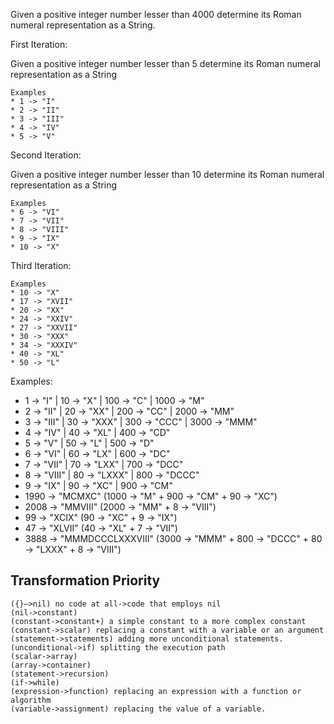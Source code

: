 Given a positive integer number lesser than 4000 determine its Roman numeral representation as a String.

First Iteration:

Given a positive integer number lesser than 5 determine its Roman numeral representation as a String

```
Examples
* 1 -> "I"
* 2 -> "II"
* 3 -> "III"
* 4 -> "IV"
* 5 -> "V"
```
 
Second Iteration:

Given a positive integer number lesser than 10 determine its Roman numeral representation as a String

```
Examples
* 6 -> "VI"
* 7 -> "VII"
* 8 -> "VIII"
* 9 -> "IX"
* 10 -> "X"
``` 
Third Iteration:

```
Examples
* 10 -> "X"
* 17 -> "XVII"
* 20 -> "XX"
* 24 -> "XXIV"
* 27 -> "XXVII"
* 30 -> "XXX"
* 34 -> "XXXIV"
* 40 -> "XL"
* 50 -> "L"

```

Examples:

* 1 -> "I" | 10 -> "X" | 100 -> "C" | 1000 -> "M"
* 2 -> "II" | 20 -> "XX" | 200 -> "CC" | 2000 -> "MM"
* 3 -> "III" | 30 -> "XXX" | 300 -> "CCC" | 3000 -> "MMM"
* 4 -> "IV" | 40 -> "XL" | 400 -> "CD"
* 5 -> "V" | 50 -> "L" | 500 -> "D"
* 6 -> "VI" | 60 -> "LX" | 600 -> "DC"
* 7 -> "VII" | 70 -> "LXX" | 700 -> "DCC"
* 8 -> "VIII" | 80 -> "LXXX" | 800 -> "DCCC"
* 9 -> "IX" | 90 -> "XC" | 900 -> "CM"
* 1990 -> "MCMXC" (1000 -> "M" + 900 -> "CM" + 90 -> "XC")
* 2008 -> "MMVIII" (2000 -> "MM" + 8 -> "VIII")
* 99 -> "XCIX" (90 -> "XC" + 9 -> "IX")
* 47 -> "XLVII" (40 -> "XL" + 7 -> "VII")
* 3888 -> "MMMDCCCLXXXVIII" (3000 -> "MMM" + 800 -> "DCCC" + 80 -> "LXXX" + 8 -> "VIII")


## Transformation Priority

    ({}–>nil) no code at all->code that employs nil
    (nil->constant)
    (constant->constant+) a simple constant to a more complex constant
    (constant->scalar) replacing a constant with a variable or an argument
    (statement->statements) adding more unconditional statements.
    (unconditional->if) splitting the execution path
    (scalar->array)
    (array->container)
    (statement->recursion)
    (if->while)
    (expression->function) replacing an expression with a function or algorithm
    (variable->assignment) replacing the value of a variable.
